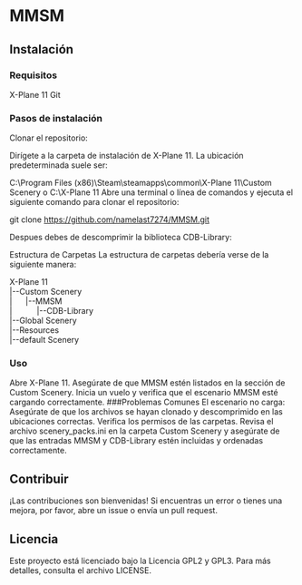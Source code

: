 # MMSM
## Instalación
### Requisitos
X-Plane 11
Git

### Pasos de instalación
Clonar el repositorio:

Dirígete a la carpeta de instalación de X-Plane 11. La ubicación predeterminada suele ser:

C:\Program Files (x86)\Steam\steamapps\common\X-Plane 11\Custom Scenery
o
C:\X-Plane 11
Abre una terminal o línea de comandos y ejecuta el siguiente comando para clonar el repositorio:

git clone https://github.com/namelast7274/MMSM.git

Despues debes de descomprimir la biblioteca CDB-Library:

Estructura de Carpetas
La estructura de carpetas debería verse de la siguiente manera:

X-Plane 11                        
|--Custom Scenery                  
|‎ ‎ ‎ ‎ ‎ ‎ |--MMSM                        
|‎ ‎ ‎ ‎ ‎ ‎ ‎ ‎ ‎ ‎ ‎ |--CDB-Library                  
|--Global Scenery                  
|--Resources                        
‎ ‎ ‎ ‎ ‎ ‎ ‎ |--default Scenery                  
                                          
### Uso
Abre X-Plane 11.
Asegúrate de que MMSM estén listados en la sección de Custom Scenery.
Inicia un vuelo y verifica que el escenario MMSM esté cargando correctamente.
###Problemas Comunes
El escenario no carga:
Asegúrate de que los archivos se hayan clonado y descomprimido en las ubicaciones correctas.
Verifica los permisos de las carpetas.
Revisa el archivo scenery_packs.ini en la carpeta Custom Scenery y asegúrate de que las entradas MMSM y CDB-Library estén incluidas y ordenadas correctamente.

## Contribuir
¡Las contribuciones son bienvenidas! Si encuentras un error o tienes una mejora, por favor, abre un issue o envía un pull request.

## Licencia
Este proyecto está licenciado bajo la Licencia GPL2 y GPL3. Para más detalles, consulta el archivo LICENSE.



